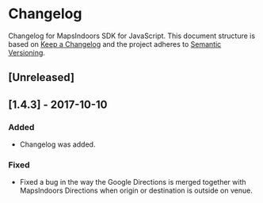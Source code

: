 ﻿# Changelog
Changelog for MapsIndoors SDK for JavaScript. This document structure is based on [Keep a Changelog](http://keepachangelog.com/en/1.0.0/) and the project adheres to [Semantic Versioning](http://semver.org/spec/v2.0.0.html).


## [Unreleased]


## [1.4.3] - 2017-10-10
### Added
- Changelog was added.

### Fixed
- Fixed a bug in the way the Google Directions is merged together with MapsIndoors Directions when origin or destination is outside on venue.
